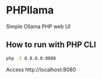 # PHPllama

Simple Ollama PHP web UI

## How to run with PHP CLI

```bash
php -S 0.0.0.0:8080
```
Access http://localhost:8080
